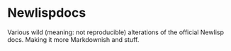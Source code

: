 Newlispdocs
===========




Various wild (meaning: not reproducible) alterations of the official Newlisp docs.
Making it more Markdownish and stuff.
